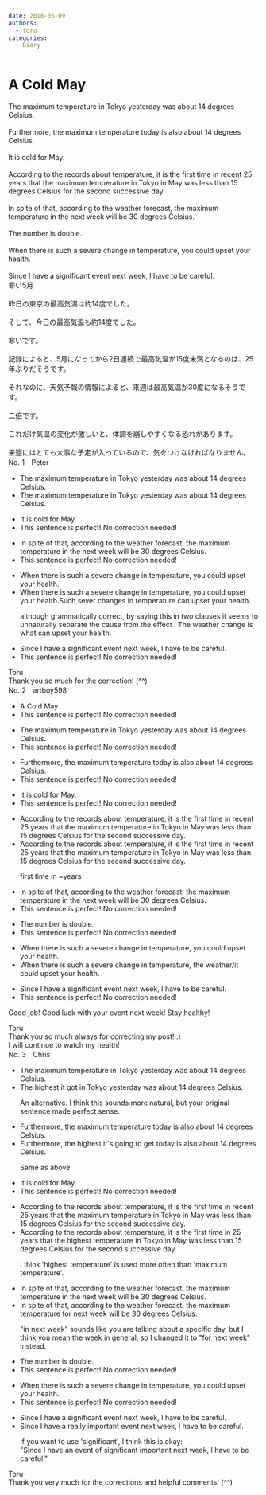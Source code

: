 ```yaml
---
date: 2018-05-09
authors:
  - toru
categories:
  - Diary
---
```


<h1 id="subject_show">A Cold May</h1>
<div class="date" hidden>May 9, 2018 18:53</div>
<div id="post"><div id="body_show_ori">
The maximum temperature in Tokyo yesterday was about 14 degrees Celsius.<br/><br/>Furthermore, the maximum temperature today is also about 14 degrees Celsius.<br/><br/>It is cold for May.<br/><br/>According to the records about temperature, it is the first time in recent 25 years that the maximum temperature in Tokyo in May was less than 15 degrees Celsius for the second successive day.<br/><br/>In spite of that, according to the weather forecast, the maximum temperature in the next week will be 30 degrees Celsius.<br/><br/>The number is double.<br/><br/>When there is such a severe change in temperature, you could upset your health.<br/><br/>Since I have a significant event next week, I have to be careful.
</div></div>

<!-- more -->

<div id="post_ja"><div id="body_show_mo">
寒い5月<br/><br/>昨日の東京の最高気温は約14度でした。<br/><br/>そして、今日の最高気温も約14度でした。<br/><br/>寒いです。<br/><br/>記録によると、5月になってから2日連続で最高気温が15度未満となるのは、25年ぶりだそうです。<br/><br/>それなのに、天気予報の情報によると、来週は最高気温が30度になるそうです。<br/><br/>二倍です。<br/><br/>これだけ気温の変化が激しいと、体調を崩しやすくなる恐れがあります。<br/><br/>来週にはとても大事な予定が入っているので、気をつけなければなりません。
</div></div>
<div id="block"><div class="first_name"> No. 1　<span class="just_name">Peter</span></div><div id="block2">
<ul class="correction_field">
<li class="incorrect">The maximum temperature in Tokyo yesterday was about 14 degrees Celsius.</li>
<li class="corrected correct">
The maximum temperature in Tokyo yesterday was about 14 degrees Celsius.
</li>
</ul>
<ul class="correction_field">
<li class="incorrect">It is cold for May.</li>
<li class="corrected perfect">This sentence is perfect! No correction needed!</li>
</ul>
<ul class="correction_field">
<li class="incorrect">In spite of that, according to the weather forecast, the maximum temperature in the next week will be 30 degrees Celsius.</li>
<li class="corrected perfect">This sentence is perfect! No correction needed!</li>
</ul>
<ul class="correction_field">
<li class="incorrect">When there is such a severe change in temperature, you could upset your health.</li>
<li class="corrected correct">
When there is such a severe change in temperature, you could upset your health.<span class="f_blue">Such sever changes in temperature can upset your health. </span>
<p class="correction_comment">although grammatically correct, by saying this in two clauses it seems to unnaturally separate the cause from the effect . The weather change is what can upset your health.</p>
</li>
</ul>
<ul class="correction_field">
<li class="incorrect">Since I have a significant event next week, I have to be careful.</li>
<li class="corrected perfect">This sentence is perfect! No correction needed!</li>
</ul>
</div><div class="name"><span class="just_name">Toru</span><br>
Thank you so much for the correction! (^^)
</div>
</div>
<div id="block"><div class="first_name"> No. 2　<span class="just_name">artboy598</span></div><div id="block2">
<ul class="correction_field">
<li class="incorrect">A Cold May</li>
<li class="corrected perfect">This sentence is perfect! No correction needed!</li>
</ul>
<ul class="correction_field">
<li class="incorrect">The maximum temperature in Tokyo yesterday was about 14 degrees Celsius.</li>
<li class="corrected perfect">This sentence is perfect! No correction needed!</li>
</ul>
<ul class="correction_field">
<li class="incorrect">Furthermore, the maximum temperature today is also about 14 degrees Celsius.</li>
<li class="corrected perfect">This sentence is perfect! No correction needed!</li>
</ul>
<ul class="correction_field">
<li class="incorrect">It is cold for May.</li>
<li class="corrected perfect">This sentence is perfect! No correction needed!</li>
</ul>
<ul class="correction_field">
<li class="incorrect">According to the records about temperature, it is the first time in recent 25 years that the maximum temperature in Tokyo in May was less than 15 degrees Celsius for the second successive day.</li>
<li class="corrected correct">
According to the records about temperature, it is the first time in <span class="sline"><span class="f_red">recent</span></span> 25 years that the maximum temperature in Tokyo in May was less than 15 degrees Celsius for the second successive day.
<p class="correction_comment">first time in ~years</p>
</li>
</ul>
<ul class="correction_field">
<li class="incorrect">In spite of that, according to the weather forecast, the maximum temperature in the next week will be 30 degrees Celsius.</li>
<li class="corrected perfect">This sentence is perfect! No correction needed!</li>
</ul>
<ul class="correction_field">
<li class="incorrect">The number is double.</li>
<li class="corrected perfect">This sentence is perfect! No correction needed!</li>
</ul>
<ul class="correction_field">
<li class="incorrect">When there is such a severe change in temperature, you could upset your health.</li>
<li class="corrected correct">
When there is such a severe change in temperature, <span class="f_red">the weather/it</span> could upset your health.
</li>
</ul>
<ul class="correction_field">
<li class="incorrect">Since I have a significant event next week, I have to be careful.</li>
<li class="corrected perfect">This sentence is perfect! No correction needed!</li>
</ul>
<p class="comment_small">
 Good job!  Good luck with your event next week!  Stay healthy!
</p>

</div><div class="name"><span class="just_name">Toru</span><br>
Thank you so much always for correcting my post! :)<br/>I will continue to watch my health!
</div>
</div>
<div id="block"><div class="first_name"> No. 3　<span class="just_name">Chris</span></div><div id="block2">
<ul class="correction_field">
<li class="incorrect">The maximum temperature in Tokyo yesterday was about 14 degrees Celsius.</li>
<li class="corrected correct">
The<span class="f_blue"> highest it got</span> in Tokyo yesterday was about 14 degrees Celsius.
<p class="correction_comment">An alternative. I think this sounds more natural, but your original sentence made perfect sense.</p>
</li>
</ul>
<ul class="correction_field">
<li class="incorrect">Furthermore, the maximum temperature today is also about 14 degrees Celsius.</li>
<li class="corrected correct">
Furthermore, the <span class="f_blue">highest it's going to get</span> today is also about 14 degrees Celsius.
<p class="correction_comment">Same as above</p>
</li>
</ul>
<ul class="correction_field">
<li class="incorrect">It is cold for May.</li>
<li class="corrected perfect">This sentence is perfect! No correction needed!</li>
</ul>
<ul class="correction_field">
<li class="incorrect">According to the records about temperature, it is the first time in recent 25 years that the maximum temperature in Tokyo in May was less than 15 degrees Celsius for the second successive day.</li>
<li class="corrected correct">
According to the records about temperature, it is the first time in 25 years that the <span class="f_blue">highest </span>temperature in Tokyo in May was less than 15 degrees Celsius for the second successive day.
<p class="correction_comment">I think 'highest temperature' is used more often than 'maximum temperature'.</p>
</li>
</ul>
<ul class="correction_field">
<li class="incorrect">In spite of that, according to the weather forecast, the maximum temperature in the next week will be 30 degrees Celsius.</li>
<li class="corrected correct">
In spite of that, according to the weather forecast, the maximum temperature<span class="f_blue"> for</span> next week will be 30 degrees Celsius.
<p class="correction_comment">"in next week" sounds like you are talking about a specific day, but I think you mean the week in general, so I changed it to "for next week" instead.</p>
</li>
</ul>
<ul class="correction_field">
<li class="incorrect">The number is double.</li>
<li class="corrected perfect">This sentence is perfect! No correction needed!</li>
</ul>
<ul class="correction_field">
<li class="incorrect">When there is such a severe change in temperature, you could upset your health.</li>
<li class="corrected perfect">This sentence is perfect! No correction needed!</li>
</ul>
<ul class="correction_field">
<li class="incorrect">Since I have a significant event next week, I have to be careful.</li>
<li class="corrected correct">
Since I have a <span class="f_blue">really important</span> event next week, I have to be careful.
<p class="correction_comment">If you want to use 'significant', I think this is okay:<br/>"Since I have an event of significant important next week, I have to be careful."</p>
</li>
</ul>
</div><div class="name"><span class="just_name">Toru</span><br>
Thank you very much for the corrections and helpful comments! (^^)
</div>
</div>
